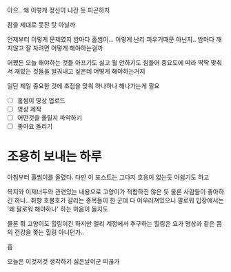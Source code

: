 아으..
왜 이렇게 정신이 나간 듯
피곤하지

잠을 제대로 못잔 탓 아닐까

언제부터 이렇게 문제였지
밤마다 홀썸이... 이렇게 난리 피우기때문 아닌지..
밤마다 깨지않고 잘 자려면 어떻게 해야하는걸까


어쨌든 오늘 해야하는 것들
아프기도 싫고
뭘 안하기도 힘들어
중요도에 따라 딱딱 맞춰서 재밌는 것들을 일궈내고 싶은데
어떻게 해야하는거지

일단 제일 중요한 것에 초점을 맞춰
하나하나 해나가는게 필요

* [ ] 홀썸이 영상 업로드
* [ ] 영상 제작 
* [ ] 어떤것을 올릴지 파악하기
* [ ] 좋아요 돌리기

# 조용히 보내는 하루

아침부터 홀썸이를 올렸다.
다만 이 포스트는 그다지 호응이 없는듯
아쉽기도 하고

복지와 이제너두와 관련있는 내용으로
고양이가 적합하진 않은 듯
물론 사람들이 좋아하긴 하나..
취향 호불호가 갈리는 종목들이 한 군데 다 어우러져있으니
팔로워 입장에서는 '왜 팔로워 해야하나' 하는 마음이 들지도

물론 뭐 고양이도 힐링이긴 하지만
엘리 계정에서 추구하는 힐링은
요가 명상과 같은 몸의 건강을 쫓는 힐링 아니던가..

흠

오늘은 이것저것 생각하기 싫은날이군
피곦가
